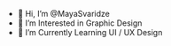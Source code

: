 - 👋 Hi, I’m @MayaSvaridze
- 👀 I’m Interested in Graphic Design
- 🌱 I’m Currently Learning UI / UX Design 

<!---
MayaSvaridze/MayaSvaridze is a ✨ special ✨ repository because its `README.md` (this file) appears on your GitHub profile.
You can click the Preview link to take a look at your changes.
--->
